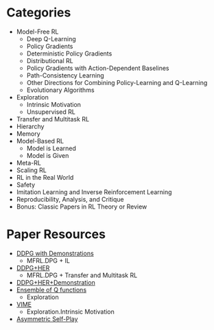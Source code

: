 # Categories
- Model-Free RL
  - Deep Q-Learning
  - Policy Gradients
  - Deterministic Policy Gradients
  - Distributional RL
  - Policy Gradients with Action-Dependent Baselines
  - Path-Consistency Learning
  - Other Directions for Combining Policy-Learning and Q-Learning
  - Evolutionary Algorithms
- Exploration
  - Intrinsic Motivation
  - Unsupervised RL
- Transfer and Multitask RL
- Hierarchy
- Memory
- Model-Based RL
  - Model is Learned
  - Model is Given
- Meta-RL
- Scaling RL
- RL in the Real World
- Safety
- Imitation Learning and Inverse Reinforcement Learning
- Reproducibility, Analysis, and Critique
- Bonus: Classic Papers in RL Theory or Review

# Paper Resources
- [DDPG with Demonstrations](https://arxiv.org/abs/1707.08817)
  - MFRL.DPG + IL
- [DDPG+HER](https://arxiv.org/abs/1707.01495)
  - MFRL.DPG + Transfer and Multitask RL
- [DDPG+HER+Demonstration](https://arxiv.org/pdf/1709.10089.pdf)
- [Ensemble of Q functions](https://arxiv.org/abs/1602.04621)
  - Exploration
- [VIME](https://arxiv.org/abs/1605.09674)
  - Exploration.Intrinsic Motivation
- [Asymmetric Self-Play](https://openreview.net/forum?id=SkT5Yg-RZ)